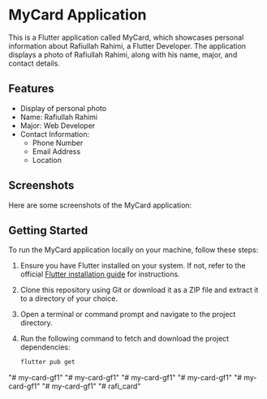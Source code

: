 # MyCard Application

This is a Flutter application called MyCard, which showcases personal information about Rafiullah Rahimi, a Flutter Developer. The application displays a photo of 
Rafiullah Rahimi, along with his name, major, and contact details.

## Features

- Display of personal photo
- Name: Rafiullah Rahimi
- Major: Web Developer
- Contact Information:
  - Phone Number
  - Email Address
  - Location

## Screenshots

Here are some screenshots of the MyCard application:




## Getting Started

To run the MyCard application locally on your machine, follow these steps:

1. Ensure you have Flutter installed on your system. If not, refer to the official [Flutter installation guide](https://flutter.dev/docs/get-started/install) for instructions.
2. Clone this repository using Git or download it as a ZIP file and extract it to a directory of your choice.
3. Open a terminal or command prompt and navigate to the project directory.
4. Run the following command to fetch and download the project dependencies:

   ```bash
   flutter pub get
"# my-card-gf1" 
"# my-card-gf1" 
"# my-card-gf1" 
"# my-card-gf1" 
"# my-card-gf1" 
"# my-card-gf1" 
"# rafi_card" 

